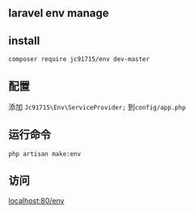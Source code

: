 ## laravel env manage

## install

```
composer require jc91715/env dev-master
```
## 配置

 添加 `Jc91715\Env\ServiceProvider;` 到`config/app.php`
 
## 运行命令

```
php artisan make:env
```


## 访问

[localhost:80/env](localhost:80/env)
